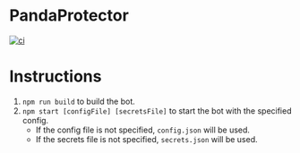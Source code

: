 # PandaProtector
[![ci](https://github.com/RSA-Bots/PandaProtector/actions/workflows/ci.yml/badge.svg)](https://github.com/RSA-Bots/PandaProtector/actions/workflows/ci.yml)

# Instructions
1. `npm run build` to build the bot.
2. `npm start [configFile] [secretsFile]` to start the bot with the specified config.
	- If the config file is not specified, `config.json` will be used.
	- If the secrets file is not specified, `secrets.json` will be used.
